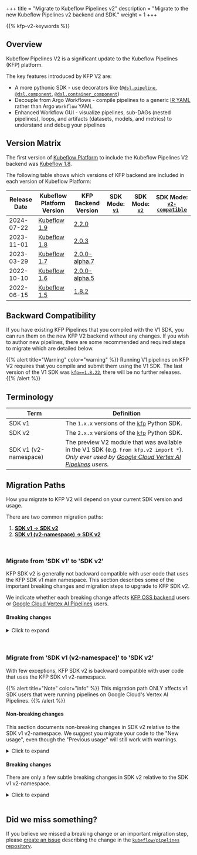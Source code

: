 +++
title = "Migrate to Kubeflow Pipelines v2"
description = "Migrate to the new Kubeflow Pipelines v2 backend and SDK."
weight = 1
+++

{{% kfp-v2-keywords %}}

## Overview 

Kubeflow Pipelines V2 is a significant update to the Kubeflow Pipelines (KFP) platform.

The key features introduced by KFP V2 are:

- A more pythonic SDK - use decorators like ([`@dsl.pipeline`][dsl-pipeline], [`@dsl.component`][dsl-component], [`@dsl.container_component`][dsl-container-component])
- Decouple from Argo Workflows - compile pipelines to a generic [IR YAML][ir-yaml] rather than Argo `Workflow` YAML
- Enhanced Workflow GUI - visualize pipelines, sub-DAGs (nested pipelines), loops, and artifacts (datasets, models, and metrics) to understand and debug your pipelines

## Version Matrix

The first version of [Kubeflow Platform](/docs/started/introduction/#what-is-kubeflow-platform) to include the Kubeflow Pipelines V2 backend was [Kubeflow 1.8](/docs/releases/kubeflow-1.8/).

The following table shows which versions of KFP backend are included in each version of Kubeflow Platform:

Release Date | Kubeflow Platform Version | KFP Backend Version | SDK Mode: [`v1`](/docs/components/pipelines/legacy-v1/sdk/) | SDK Mode: [`v2`](/docs/components/pipelines/user-guides/core-functions/compile-a-pipeline/) | SDK Mode: [`v2-compatible`](https://v1-7-branch.kubeflow.org/docs/components/pipelines/v1/sdk-v2/)
--- | --- | --- | --- | --- | ---
2024-07-22 | [Kubeflow 1.9](/docs/releases/kubeflow-1.9/) | [2.2.0](https://github.com/kubeflow/pipelines/releases/tag/2.2.0) | <i class="fa-solid fa-check"></i> | <i class="fa-solid fa-check"></i> | <i class="fa-solid fa-xmark"></i>
2023-11-01 | [Kubeflow 1.8](/docs/releases/kubeflow-1.8/) | [2.0.3](https://github.com/kubeflow/pipelines/releases/tag/2.0.3) | <i class="fa-solid fa-check"></i> | <i class="fa-solid fa-check"></i> | <i class="fa-solid fa-xmark"></i>
2023-03-29 | [Kubeflow 1.7](/docs/releases/kubeflow-1.7/) | [2.0.0-alpha.7](https://github.com/kubeflow/pipelines/releases/tag/2.0.0-alpha.7) | <i class="fa-solid fa-check"></i> | <i class="fa-solid fa-xmark"></i> | <i class="fa-solid fa-check"></i> 
2022-10-10 | [Kubeflow 1.6](/docs/releases/kubeflow-1.6/) | [2.0.0-alpha.5](https://github.com/kubeflow/pipelines/releases/tag/2.0.0-alpha.5) | <i class="fa-solid fa-check"></i> | <i class="fa-solid fa-xmark"></i> | <i class="fa-solid fa-check"></i> 
2022-06-15 | [Kubeflow 1.5](/docs/releases/kubeflow-1.5/) | [1.8.2](https://github.com/kubeflow/pipelines/releases/tag/1.8.2)  | <i class="fa-solid fa-check"></i> | <i class="fa-solid fa-xmark"></i> | <i class="fa-solid fa-xmark"></i>

## Backward Compatibility

If you have existing KFP Pipelines that you compiled with the V1 SDK, you can run them on the new KFP V2 backend without any changes.
If you wish to author new pipelines, there are some recommended and required steps to migrate which are detailed below.

{{% alert title="Warning" color="warning" %}}
Running V1 pipelines on KFP V2 requires that you compile and submit them using the V1 SDK.
The last version of the V1 SDK was [`kfp==1.8.22`](https://pypi.org/project/kfp/1.8.22/), there will be no further releases.
{{% /alert %}}

## Terminology

Term | Definition
--- | ---
SDK v1 | The `1.x.x` versions of the [`kfp`](https://pypi.org/project/kfp/1.8.22/) Python SDK.
SDK v2 | The `2.x.x` versions of the [`kfp`](https://pypi.org/project/kfp/) Python SDK.
SDK v1 (v2-namespace) | The preview V2 module that was available in the V1 SDK (e.g. `from kfp.v2 import *`).<br>_Only ever used by [Google Cloud Vertex AI Pipelines][vertex-pipelines] users._

## Migration Paths

How you migrate to KFP V2 will depend on your current SDK version and usage.

There are two common migration paths:

1. [__SDK v1__ → __SDK v2__](#migrate-from-sdk-v1-to-sdk-v2)
2. [__SDK v1 (v2-namespace) → SDK v2__](#migrate-from-sdk-v1-v2-namespace-to-sdk-v2)

<br>

### **Migrate from 'SDK v1' to 'SDK v2'**

KFP SDK v2 is generally not backward compatible with user code that uses the KFP SDK v1 main namespace. This section describes some of the important breaking changes and migration steps to upgrade to KFP SDK v2.

We indicate whether each breaking change affects [KFP OSS backend][oss-be-v1] users or [Google Cloud Vertex AI Pipelines][vertex-pipelines] users.

#### **Breaking changes**

<details>
<summary>Click to expand</summary>
<hr>

##### **create_component_from_func and func_to_container_op support**

**Affects:** KFP OSS users and Vertex AI Pipelines users

`create_component_from_func` and `func_to_container_op` are both used in KFP SDK v1 to create lightweight Python function-based components.

Both functions are removed in KFP SDK v2.

**Change:** Use the [`@dsl.component`][dsl-component] decorator, as described in [Lightweight Python Components][lightweight-python-components] and [Containerized Python Components][containerized-python-components].

<table>
<tr>
<th>Previous usage</th>
<th>New usage</th>
</tr>
<tr>
<td>

```python
from kfp.components import create_component_from_func
from kfp.components import func_to_container_op

@create_component_from_func
def component1(...):
    ...

def component2(...):
    ...

component2 = create_component_from_func(component2)

@func_to_container_op
def component3(...):
    ...

@dsl.pipeline(name='my-pipeline')
def pipeline():
    component1(...)
    component2(...)
    component3(...)
```

</td>
<td>

```python
from kfp import dsl

@dsl.component
def component1(...):
    ...

@dsl.component
def component2(...):
    ...

@dsl.component
def component3(...):
    ...

@dsl.pipeline(name='my-pipeline')
def pipeline():
    component1(...)
    component2(...)
    component3(...)
```

</td>
</tr>
</table>

---

##### **Keyword arguments required**

**Affects:** KFP OSS users and Vertex AI Pipelines users

Keyword arguments are required when instantiating components as tasks within a pipeline definition.

**Change:** Use keyword arguments.

<table>
<tr>
<th>Previous usage</th>
<th>New usage</th>
</tr>
<tr>
<td>

```python
def my_pipeline():
    trainer_component(100, 0.1)
```

</td>
<td>

```python
def my_pipeline():
    trainer_component(epochs=100, learning_rate=0.1)
```

</td>
</tr>
</table>

---

##### **ContainerOp support**

**Affects:** KFP OSS users

`ContainerOp` has been deprecated since mid-2020. `ContainerOp` instances do not carry a description of inputs and outputs and therefore cannot be compiled to [IR YAML][ir-yaml].

`ContainerOp` is removed from v2.

**Change:** Use the [`@dsl.container_component`][dsl-container-component] decorator as described in [Container Components][container-components].

<table>
<tr>
<th>Previous usage</th>
<th>New usage</th>
</tr>
<tr>
<td>

```python
from kfp import dsl

# v1 ContainerOp will not be supported.
component_op = dsl.ContainerOp(...)

# v1 ContainerOp from class will not be supported.
class FlipCoinOp(dsl.ContainerOp):
```

</td>
<td>

```python
from kfp import dsl

@dsl.container_component
def flip_coin(rand: int, result: dsl.OutputPath(str)):
  return ContainerSpec(
    image='gcr.io/flip-image'
    command=['flip'],
    arguments=['--seed', rand, '--result-file', result])
```

</td>
</tr>
</table>

---

##### **VolumeOp and ResourceOp support**

**Affects:** KFP OSS users

`VolumeOp` and `ResourceOp` expose direct access to Kubernetes resources within a pipeline definition. There is no support for these features on a non-Kubernetes platforms.

KFP v2 enables support for [platform-specific features](/docs/components/pipelines/user-guides/core-functions/platform-specific-features/) via KFP SDK extension libraries. Kubernetes-specific features are supported in KFP v2 via the [`kfp-kubernetes`](https://kfp-kubernetes.readthedocs.io/) extension library.

---

##### **v1 component YAML support**

**Affects:** KFP OSS users and Vertex AI Pipelines users

KFP v1 supported authoring components directly in YAML via the v1 component YAML format ([example][v1-component-yaml-example]). This authoring style enabled component authors to set their component's image, command, and args directly.

In KFP v2, both components and pipelines are compiled to the same [IR YAML][ir-yaml] format, which is different than the v1 component YAML format.

KFP v2 will continue to support loading existing v1 component YAML using the [`components.load_component_from_file`][components-load-component-from-file] function and [similar functions][load] for backward compatibility.

**Change:** To author components via custom image, command, and args, use the [`@dsl.container_component`][dsl-container-component] decorator as described in [Container Components][container-components]. Note that unlike when authoring v1 component YAML, Container Components do not support setting environment variables on the component itself. Environment variables should be set on the task instantiated from the component within a pipeline definition using the [`.set_env_variable`][dsl-pipelinetask-set-env-variable] task [configuration method][task-configuration-methods].

---

##### **v1 lightweight component types InputTextFile, InputBinaryFile, OutputTextFile and OutputBinaryFile support**

**Affects:** KFP OSS users and Vertex AI Pipelines users

These types ensure files are written either in text mode or binary mode in components authored using the KFP SDK v1.

KFP SDK v2 does not support authoring with these types since users can easily do this themselves.

**Change:** Component authors should inputs and outputs using KFP's [artifact][artifacts] and [parameter][parameters] types.

---

##### **AIPlatformClient support**

**Affects:** Vertex AI Pipelines users

KFP SDK v1 included an `AIPlatformClient` for submitting pipelines to [Vertex AI Pipelines][vertex-pipelines].

KFP SDK v2 does not include this client.

**Change:** Use the official [Python Vertex SDK][vertex-sdk]'s `PipelineJob` class.

<table>
<tr>
<th>Previous usage</th>
<th>New usage</th>
</tr>
<tr>
<td>

```python
from kfp.v2.google.client import AIPlatformClient

api_client = AIPlatformClient(
    project_id=PROJECT_ID,
    region=REGION,
)

response = api_client.create_run_from_job_spec(
    job_spec_path=PACKAGE_PATH, pipeline_root=PIPELINE_ROOT,
)
```

</td>
<td>

```python
# pip install google-cloud-aiplatform
from google.cloud import aiplatform

aiplatform.init(
    project=PROJECT_ID,
    location=REGION,
)

job = aiplatform.PipelineJob(
    display_name=DISPLAY_NAME,
    template_path=PACKAGE_PATH,
    pipeline_root=PIPELINE_ROOT,
)

job.submit()
```

</td>
</tr>
</table>

---

##### **run_as_aiplatform_custom_job support**

**Affects:** Vertex AI Pipelines users

KFP v1's `run_as_aiplatform_custom_job` was an experimental feature that allowed converting any component into a [Vertex AI CustomJob][vertex-customjob].

KFP v2 does not include this feature.

**Change:** Use [Google Cloud Pipeline Component][gcpc]'s [create_custom_training_job_from_component][create-custom-training-job-from-component] function.

<table>
<tr>
<th>Previous usage</th>
<th>New usage</th>
</tr>
<tr>
<td>

```python
from kfp import components
from kfp.v2 import dsl
from kfp.v2.google.experimental import run_as_aiplatform_custom_job

training_op = components.load_component_from_url(...)

@dsl.pipeline(name='my-pipeline')
def pipeline():
  training_task = training_op(...)
  run_as_aiplatform_custom_job(
      training_task, ...)
```

</td>
<td>

```python
# pip install google-cloud-pipeline-components
from kfp import components
from kfp import dsl
from google_cloud_pipeline_components.v1.custom_job import utils

training_op = components.load_component_from_url(...)

@dsl.pipeline(name='my-pipeline')
def pipeline():
    utils.create_custom_training_job_from_component(training_op, ...)
```

</td>
</tr>
</table>

---

##### **Typecasting behavior change**

**Affects:** KFP OSS users and Vertex AI Pipelines users

KFP SDK v1 had more lenient pipeline typechecking than does KFP SDK v2. Some pipelines that utilized this leniency may not be compilable using KFP SDK v2. For example, parameters typed with `float` would accept the string `"0.1"`:

```python
from kfp.v2 import compiler
from kfp.v2 import dsl
from kfp import components


@dsl.component
def train(
    number_of_epochs: int,
    learning_rate: float,
):
    print(f"number_of_epochs={number_of_epochs}")
    print(f"learning_rate={learning_rate}")


def training_pipeline(number_of_epochs: int = 1):
    train(
        number_of_epochs=number_of_epochs,
        learning_rate="0.1",  # string cannot be passed to float parameter using KFP SDK v2
    )
```

**Change:** We recommend updating your components and pipelines to use types strictly.

---

</details>

<br>
<br>

### **Migrate from 'SDK v1 (v2-namespace)' to 'SDK v2'**

With few exceptions, KFP SDK v2 is backward compatible with user code that uses the KFP SDK v1 v2-namespace.

{{% alert title="Note" color="info" %}}
This migration path ONLY affects v1 SDK users that were running pipelines on Google Cloud's Vertex AI Pipelines.
{{% /alert %}}

#### **Non-breaking changes**

This section documents non-breaking changes in SDK v2 relative to the SDK v1 v2-namespace.
We suggest you migrate your code to the "New usage", even though the "Previous usage" will still work with warnings.

<details>
<summary>Click to expand</summary>
<hr>

##### **Import namespace**

KFP SDK v1 v2-namespace imports (`from kfp.v2 import *`) should be converted to imports from the primary namespace (`from kfp import *`).

**Change:** Remove the `.v2` module from any KFP SDK v1 v2-namespace imports.

<style>
    th {
        text-align: center;
    }
</style>

<table>
<tr>
<th>Previous usage</th>
<th>New usage</th>
</tr>
<tr>
<td>

```python
from kfp.v2 import dsl
from kfp.v2 import compiler

@dsl.pipeline(name='my-pipeline')
def pipeline():
  ...

compiler.Compiler().compile(...)
```

</td>
<td>

```python
from kfp import dsl
from kfp import compiler

@dsl.pipeline(name='my-pipeline')
def pipeline():
  ...

compiler.Compiler().compile(...)
```

</td>
</tr>
</table>

---

##### **output_component_file parameter**

In KFP SDK v2, components can be [compiled][compile] to and [loaded][load] from [IR YAML][ir-yaml] in the same way as pipelines.

KFP SDK v1 v2-namespace supported compiling components via the [`@dsl.component`][dsl-component] decorator's `output_component_file` parameter. This is deprecated in KFP SDK v2. If you choose to still use this parameter, your pipeline will be compiled to [IR YAML][ir-yaml] instead of v1 component YAML.

**Change:** Remove uses of `output_component_file`. Replace with a call to [`Compiler().compile()`][compiler-compile].

<table>
<tr>
<th>Previous usage</th>
<th>New usage</th>
</tr>
<tr>
<td>

```python
from kfp.v2.dsl import component

@component(output_component_file='my_component.yaml')
def my_component(input: str):
   ...
```

</td>
<td>

```python
from kfp.dsl import component
from kfp import compiler

@component()
def my_component(input: str):
   ...

compiler.Compiler().compile(my_component, 'my_component.yaml')
```

</td>
</tr>
</table>

---

##### **Pipeline package file extension**

The KFP compiler will compile your pipeline according to the extension provided to the compiler (`.yaml` or `.json`).

In KFP SDK v2, YAML is the preferred serialization format.

**Change:** Convert `package_path` arguments that use a `.json` extension to use a `.yaml` extension.

<table>
<tr>
<th>Previous usage</th>
<th>New usage</th>
</tr>
<tr>
<td>

```python
from kfp.v2 import compiler
# .json extension, deprecated format
compiler.Compiler().compile(pipeline, package_path='my_pipeline.json')
```

</td>
<td>

```python
from kfp import compiler
# .yaml extension, preferred format
compiler.Compiler().compile(pipeline, package_path='my_pipeline.yaml')
```

</td>
</tr>
</table>

---

</details>

#### **Breaking changes**

There are only a few subtle breaking changes in SDK v2 relative to the SDK v1 v2-namespace.

<details>
<summary>Click to expand</summary>
<hr>

##### **Drop support for Python 3.6**

KFP SDK v1 supported Python 3.6. KFP SDK v2 supports Python >=3.7.0,\<3.12.0.

---

##### **CLI output change**

The v2 [KFP CLI][cli] is more consistent, readable, and parsable. Code that parsed the v1 CLI output may fail to parse the v2 CLI output.

---

##### **.after referencing upstream task in a dsl.ParallelFor loop**

The following pipeline cannot be compiled in KFP SDK v2:

```python
with dsl.ParallelFor(...):
    t1 = comp()
t2 = comp().after(t1)
```

This usage was primarily used by KFP SDK v1 users who implemented a custom `dsl.ParallelFor` fan-in. KFP SDK v2 natively supports fan-in from [`dsl.ParallelFor`][dsl-parallelfor] using [`dsl.Collected`][dsl-collected]. See [Control Flow][parallelfor-control-flow] user docs for instructions.

---

##### **Importer component import statement**

The location of the `importer_node` object has changed.

**Change:** Import from `kfp.dsl`.

<table>
<tr>
<th>Previous usage</th>
<th>New usage</th>
</tr>
<tr>
<td>

```python
from kfp.components import importer_node
```

</td>
<td>

```python
from kfp.dsl import importer_node
```

</td>
</tr>
</table>

---

##### **Adding node selector constraint/accelerator**

The task method `.add_node_selector_constraint` is deprecated in favor of `.set_accelerator_type`. Compared to the previous implementation of `.add_node_selector_constraint`, both methods have the `label_name` parameter removed and the `value` parameter is replaced by the parameter `accelerator`.

**Change:** Use `task.set_accelerator_type(accelerator=...)`. Provide the previous `value` argument to the `accelerator` parameter. Omit the `label_name`.

<table>
<tr>
<th>Previous usage</th>
<th>New usage</th>
</tr>
<tr>
<td>

```python
@dsl.pipeline
def my_pipeline():
    task.add_node_selector_constraint(
        label_name='cloud.google.com/gke-accelerator',
        value='NVIDIA_TESLA_A100',
    )
```

</td>
<td>

```python
@dsl.pipeline
def my_pipeline():
    task.set_accelerator_type(accelerator="NVIDIA_TESLA_K80")
```

</td>
</tr>
</table>

---

</details>

<br>

## Did we miss something?

If you believe we missed a breaking change or an important migration step, please [create an issue][new-issue] describing the change in the [`kubeflow/pipelines` repository][pipelines-repo].

[artifacts]: /docs/components/pipelines/user-guides/data-handling/artifacts
[cli]: /docs/components/pipelines/user-guides/core-functions/cli/
[compile]: /docs/components/pipelines/user-guides/core-functions/compile-a-pipeline
[compiler-compile]: https://kubeflow-pipelines.readthedocs.io/en/stable/source/compiler.html#kfp.compiler.Compiler.compile
[components-load-component-from-file]: https://kubeflow-pipelines.readthedocs.io/en/stable/source/components.html#kfp.components.load_component_from_file
[container-components]: /docs/components/pipelines/user-guides/components/container-components/
[containerized-python-components]: /docs/components/pipelines/user-guides/components/containerized-python-components/
[create-custom-training-job-from-component]: https://cloud.google.com/vertex-ai/docs/pipelines/customjob-component
[dsl-collected]: https://kubeflow-pipelines.readthedocs.io/en/stable/source/dsl.html#kfp.dsl.Collected
[dsl-component]: https://kubeflow-pipelines.readthedocs.io/en/stable/source/dsl.html#kfp.dsl.component
[dsl-container-component]: https://kubeflow-pipelines.readthedocs.io/en/stable/source/dsl.html#kfp.dsl.container_component
[dsl-pipeline]: https://kubeflow-pipelines.readthedocs.io/en/stable/source/dsl.html#kfp.dsl.pipeline
[dsl-parallelfor]: https://kubeflow-pipelines.readthedocs.io/en/stable/source/dsl.html#kfp.dsl.ParallelFor
[gcpc]: https://cloud.google.com/vertex-ai/docs/pipelines/components-introduction
[ir-yaml]: /docs/components/pipelines/concepts/ir-yaml
[lightweight-python-components]: /docs/components/pipelines/user-guides/components/lightweight-python-components//
[load]: /docs/components/pipelines/user-guides/components/load-and-share-components//
[new-issue]: https://github.com/kubeflow/pipelines/issues/new
[oss-be-v1]: /docs/components/pipelines/legacy-v1/
[oss-be-v2]: /docs/components/pipelines/operator-guides/installation/
[parallelfor-control-flow]: /docs/components/pipelines/user-guides/core-functions/control-flow/#dslparallelfor
[parameters]: /docs/components/pipelines/user-guides/data-handling/parameters
[pipelines-repo]: https://github.com/kubeflow/pipelines
[semver-minor-version]: https://semver.org/#:~:text=MINOR%20version%20when%20you%20add%20functionality%20in%20a%20backwards%20compatible%20manner
[v1-component-yaml-example]: https://github.com/kubeflow/pipelines/blob/01c87f8a032e70a6ca92cdbefa974a7da387f204/sdk/python/test_data/v1_component_yaml/add_component.yaml
[vertex-customjob]: https://cloud.google.com/vertex-ai/docs/training/create-custom-job
[vertex-pipelines]: https://cloud.google.com/vertex-ai/docs/pipelines/introduction
[vertex-sdk]: https://cloud.google.com/vertex-ai/docs/pipelines/run-pipeline#vertex-ai-sdk-for-python
[dsl-pipelinetask-set-env-variable]: https://kubeflow-pipelines.readthedocs.io/en/2.0.0b13/source/dsl.html#kfp.dsl.PipelineTask.set_env_variable
[task-configuration-methods]: /docs/components/pipelines/user-guides/components/compose-components-into-pipelines/#task-configurations

